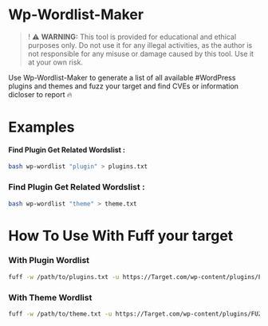 # Wp-Wordlist-Maker

>! ⚠️ **WARNING:** This tool is provided for educational and ethical purposes only. Do not use it for any illegal activities, as the author is not responsible for any misuse or damage caused by this tool. Use it at your own risk.

Use Wp-Wordlist-Maker to generate a list of all available #WordPress plugins and themes and fuzz your target and find CVEs or information dicloser to report 🔥


# Examples

#### Find Plugin Get Related Wordslist :

```bash
bash wp-wordlist "plugin" > plugins.txt
```
### Find Plugin Get Related Wordslist :
```bash
bash wp-wordlist "theme" > theme.txt
```
# How To Use With Fuff your target
### With Plugin Wordlist 
```bash
fuff -w /path/to/plugins.txt -u https://Target.com/wp-content/plugins/FUZZ/readme.txt
```
### With Theme Wordlist 
```bash
fuff -w /path/to/theme.txt -u https://Target.com/wp-content/plugins/FUZZ/readme.txt
```
